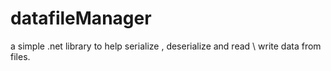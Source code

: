 # datafileManager
a simple .net library to help serialize , deserialize and read \ write data from files.
